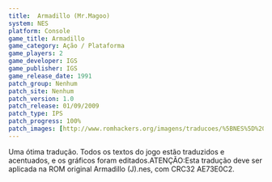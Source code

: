 ```yaml
---
title:  Armadillo (Mr.Magoo)
system: NES
platform: Console
game_title: Armadillo
game_category: Ação / Plataforma
game_players: 2
game_developer: IGS
game_publisher: IGS
game_release_date: 1991
patch_group: Nenhum
patch_site: Nenhum
patch_version: 1.0
patch_release: 01/09/2009
patch_type: IPS
patch_progress: 100%
patch_images: [http://www.romhackers.org/imagens/traducoes/%5BNES%5D%20Armadillo%20-%20Mr.Magoo%20-%201.png,http://www.romhackers.org/imagens/traducoes/%5BNES%5D%20Armadillo%20-%20Mr.Magoo%20-%202.png,http://www.romhackers.org/imagens/traducoes/%5BNES%5D%20Armadillo%20-%20Mr.Magoo%20-%203.png]
---
```

Uma ótima tradução. Todos os textos do jogo estão traduzidos e acentuados, e os gráficos foram editados.ATENÇÃO:Esta tradução deve ser aplicada na ROM original Armadillo (J).nes, com CRC32 AE73E0C2.